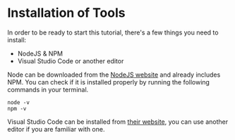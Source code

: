 # Installation of Tools 

In order to be ready to start this tutorial, there's a few things you need to install: 
* NodeJS & NPM
* Visual Studio Code or another editor

Node can be downloaded from the [NodeJS website](https://nodejs.dev/download) and already includes NPM. 
You can check if it is installed properly by running the following commands in your terminal. 

```code
node -v
npm -v
```

Visual Studio Code can be installed from [their website](https://code.visualstudio.com/Download), you can use another editor if you are familiar with one. 

